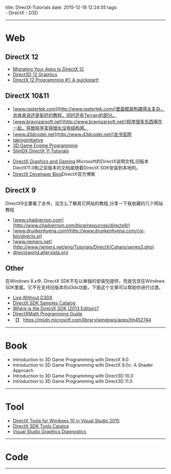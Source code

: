 title: DirectX-Tutorials
date: 2015-12-18 12:24:55
tags:    
     - DirectX
     - D3D

---
# Web

## DirectX 12
- [Migrating Your Apps to DirectX 12](https://software.intel.com/en-us/articles/tutorial-migrating-your-apps-to-directx-12-part-1)
- [Direct3D 12 Graphics](https://msdn.microsoft.com/en-us/library/windows/desktop/dn903821(v=vs.85))
- [DirectX 12 Programming #1: A quickstart!](https://digitalerr0r.wordpress.com/2015/08/19/quickstart-directx-12-programming)

## DirectX 10&11
- [www.rastertek.com](http://www.rastertek.com/)里面框架构建得太复杂，总体来说还是挺好的教程，同时还有Terrain的部分。
- [www.braynzarsoft.net](http://www.braynzarsoft.net/)程序很多东西塞在一起，导致程序变得很长没有结构感。
- [www.d3dcoder.net](http://www.d3dcoder.net/)龙书官网
- [takinginitiative](https://takinginitiative.wordpress.com/directx10-tutorials/)
- [3D Game Engine Programming](http://www.3dgep.com/category/graphics-programming/directx/)
- [SlimDX DirectX 11 Tutorials](http://richardssoftware.net/Home/DirectX11Tutorials)

<!--more-->
- [DirectX Graphics and Gaming](https://msdn.microsoft.com/en-us/library/windows/desktop/ee663274(v=vs.85)) Microsoft的DirectX说明文档,旧版本DiectX11.0和之前版本的文档是随着DirectX SDK安装到本地的。
- [DirectX Developer Blog](http://blogs.msdn.com/b/directx/)DirectX官方博客

## DirectX 9
DirectX9主要看了龙书，没怎么了解其它网站的教程,分享一下我收藏的几个网站教程
- [www.chadvernon.com](http://www.chadvernon.com/blog/resources/directx9/)
- [www.drunkenhyena.com](http://www.drunkenhyena.com/cgi-bin/directx.pl)
- [www.riemers.net](http://www.riemers.net/eng/Tutorials/DirectX/Csharp/series3.php)
- [directxworld.altervista.org](http://directxworld.altervista.org/index.php?link=graphic_lessons)

## Other
在Windows 8.x中, DirectX SDK不在以单独的安装包提供，而是包含在Windows SDK里面。它不在支持旧版本的d3dx功能，下面这个文章可以帮助你进行过渡。
- [Live Without D3DX](http://blogs.msdn.com/b/chuckw/archive/2013/08/21/living-without-d3dx.aspx)
- [DirectX SDK Samples Catalog](http://blogs.msdn.com/b/chuckw/archive/2013/09/20/directx-sdk-samples-catalog.aspx)
- [Where is the DirectX SDK (2013 Edition)?](http://blogs.msdn.com/b/chuckw/archive/2013/07/01/where-is-the-directx-sdk-2013-edition.aspx)
- [DirectXMath Programming Guide](https://msdn.microsoft.com/en-us/library/windows/desktop/ee415571(v=vs.85) )
- 【】 https://msdn.microsoft.com/library/windows/apps/hh452744
---
# Book

- Introduction to 3D Game Programming with DirectX 9.0
- Introduction to 3D Game Programming with DirectX 9.0c: A Shader Approach
- Introduction to 3D Game Programming with Direct3D 10.0
- Introduction to 3D Game Programming with Direct3D 11.0


---
# Tool
- [DirectX Tools for Windows 10 in Visual Studio 2015](https://channel9.msdn.com/Series/ConnectOn-Demand/212)
- [DirectX SDK Tools Catalog](http://blogs.msdn.com/b/chuckw/archive/2014/10/28/directx-sdk-tools-catalog.aspx)
- [Visual Studio Graphics Diagnostics](https://msdn.microsoft.com/en-us/library/hh315751.aspx)
---
# Code

---
